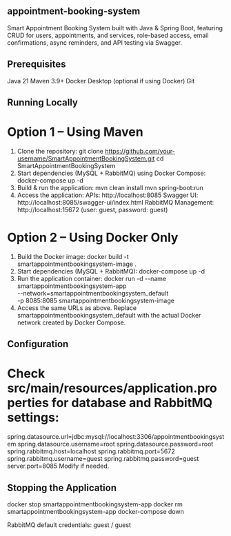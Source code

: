## appointment-booking-system
Smart Appointment Booking System built with Java &amp; Spring Boot, featuring CRUD for users, appointments, and services, role-based access, email confirmations, async reminders, and API testing via Swagger.

## Prerequisites
Java 21
Maven 3.9+
Docker Desktop (optional if using Docker)
Git

## Running Locally
# Option 1 – Using Maven
1. Clone the repository:
   git clone https://github.com/your-username/SmartAppointmentBookingSystem.git
   cd SmartAppointmentBookingSystem
3. Start dependencies (MySQL + RabbitMQ) using Docker Compose:
   docker-compose up -d
4. Build & run the application:
   mvn clean install
   mvn spring-boot:run
6. Access the application:
    APIs: http://localhost:8085
    Swagger UI: http://localhost:8085/swagger-ui/index.html
    RabbitMQ Management: http://localhost:15672 (user: guest, password: guest)

# Option 2 – Using Docker Only
1. Build the Docker image:
   docker build -t smartappointmentbookingsystem-image .
3. Start dependencies (MySQL + RabbitMQ):
   docker-compose up -d
5. Run the application container:
   docker run -d --name smartappointmentbookingsystem-app \
   --network=smartappointmentbookingsystem_default \
   -p 8085:8085 smartappointmentbookingsystem-image
7. Access the same URLs as above. Replace smartappointmentbookingsystem_default with the actual Docker network created by Docker Compose.

## Configuration
# Check src/main/resources/application.properties for database and RabbitMQ settings:
spring.datasource.url=jdbc:mysql://localhost:3306/appointmentbookingsystem
spring.datasource.username=root
spring.datasource.password=root
spring.rabbitmq.host=localhost
spring.rabbitmq.port=5672
spring.rabbitmq.username=guest
spring.rabbitmq.password=guest
server.port=8085
Modify if needed.

## Stopping the Application
docker stop smartappointmentbookingsystem-app
docker rm smartappointmentbookingsystem-app
docker-compose down


RabbitMQ default credentials: guest / guest
